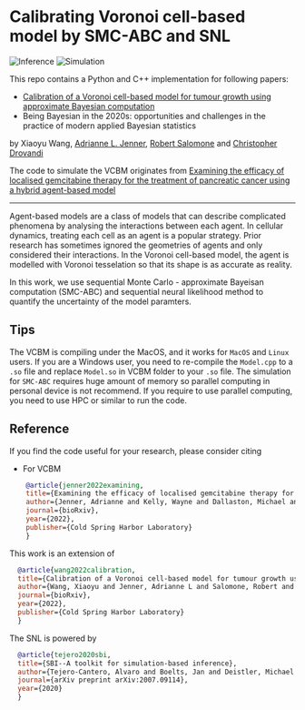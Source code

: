 # Calibrating Voronoi cell-based model by SMC-ABC and SNL
![Inference](https://img.shields.io/badge/Inference-Simulation--based%20inference-green)
![Simulation](https://img.shields.io/badge/Simulation-Agent--based%20models-blue)


This repo contains a Python and C++ implementation for following papers:
- [Calibration of a Voronoi cell-based model for tumour growth using approximate Bayesian computation](https://www.biorxiv.org/content/10.1101/2022.09.13.507714v3.abstract)
- Being Bayesian in the 2020s: opportunities and challenges in the practice of modern applied Bayesian statistics

by Xiaoyu Wang, [Adrianne L. Jenner](https://www.adriannejenner.com/), [Robert Salomone](https://robsalomone.com/) and [Christopher Drovandi](https://chrisdrovandi.weebly.com/)

The code to simulate the VCBM originates from [Examining the efficacy of localised gemcitabine therapy for the treatment of pancreatic cancer using a hybrid agent-based model](https://www.biorxiv.org/content/10.1101/2022.04.18.488716v1.abstract)
***
Agent-based models are a class of models that can describe complicated phenomena by analysing the interactions between each agent. In cellular dynamics, treating each cell as an agent is a popular strategy. Prior research has sometimes ignored the geometries of agents and only considered their interactions. In the Voronoi cell-based model, the agent is modelled with Voronoi tesselation so that its shape is as accurate as reality.

In this work, we use sequential Monte Carlo - approximate Bayeisan computation (SMC-ABC) and sequential neural likelihood method to quantify the uncertainty of the model paramters. 


## Tips
The VCBM is compiling under the MacOS, and it works for `MacOS` and `Linux` users. If you are a Windows user, you need to re-compile the `Model.cpp` to a `.so` file and replace `Model.so` in VCBM folder to your `.so` file. The simulation for `SMC-ABC` requires huge amount of memory so parallel computing in personal device is not recommend. If you require to use parallel computing, you need to use HPC or similar to run the code.


## Reference
If you find the code useful for your research, please consider citing
- For VCBM
```bib
    @article{jenner2022examining,
    title={Examining the efficacy of localised gemcitabine therapy for the treatment of pancreatic cancer using a hybrid agent-based model},
    author={Jenner, Adrianne and Kelly, Wayne and Dallaston, Michael and Araujo, Robyn and Parfitt, Isobelle and Steinitz, Dominic and Pooladvand, Pantea and Kim, Peter S and Wade, Samantha J and Vine, Kara L},
    journal={bioRxiv},
    year={2022},
    publisher={Cold Spring Harbor Laboratory}
    }
```

This work is an extension of 
```bib
  @article{wang2022calibration,
  title={Calibration of a Voronoi cell-based model for tumour growth using approximate Bayesian computation},
  author={Wang, Xiaoyu and Jenner, Adrianne L and Salomone, Robert and Drovandi, Chris},
  journal={bioRxiv},
  year={2022},
  publisher={Cold Spring Harbor Laboratory}
  }
```

The SNL is powered by 
```bib
  @article{tejero2020sbi,
  title={SBI--A toolkit for simulation-based inference},
  author={Tejero-Cantero, Alvaro and Boelts, Jan and Deistler, Michael and Lueckmann, Jan-Matthis and Durkan, Conor and Goncalves, Pedro J and Greenberg, David S and Macke, Jakob H},
  journal={arXiv preprint arXiv:2007.09114},
  year={2020}
  }
```
